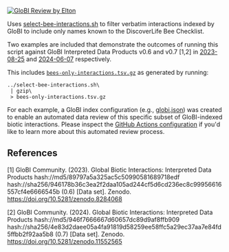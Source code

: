[![GloBI Review by Elton](../../actions/workflows/review.yml/badge.svg)](../../actions/workflows/review.yml)

Uses [select-bee-interactions.sh](select-bee-interactions.sh) to filter verbatim interactions indexed by GloBI to include only names known to the DiscoverLife Bee Checklist.

Two examples are included that demonstrate the outcomes of running this script against GloBI Interpreted Data Products v0.6 and v0.7 [1,2] in [2023-08-25](examples/2023-08-25) and [2024-06-07](examples/2024-06-07) respectively. 

This includes [`bees-only-interactions.tsv.gz`](examples/2024-06-07/bees-only-interactions.tsv.gz) as generated by running:

```
../select-bee-interactions.sh\
 | gzip\
 > bees-only-interactions.tsv.gz
```

For each example, a GloBI index configuration (e.g., [globi.json](examples/2024-06-07/globi.json)) was created to enable an automated data review of this specific subset of GloBI-indexed biotic interactions. Please inspect the [GitHub Actions configuration](.github/actions/review.yml) if you'd like to learn more about this automated review process. 


## References

[1] GloBI Community. (2023). Global Biotic Interactions: Interpreted Data Products hash://md5/89797a5a325ac5c50990581689718edf hash://sha256/946178b36c3ea2f2daa105ad244cf5d6cd236ec8c99956616557cf4e6666545b (0.6) [Data set]. Zenodo. https://doi.org/10.5281/zenodo.8284068

[2] GloBI Community. (2024). Global Biotic Interactions: Interpreted Data Products hash://md5/946f7666667d60657dc89d9af8ffb909 hash://sha256/4e83d2daee05a4fa91819d58259ee58ffc5a29ec37aa7e84fd5ffbb2f92aa5b8 (0.7) [Data set]. Zenodo. https://doi.org/10.5281/zenodo.11552565 
